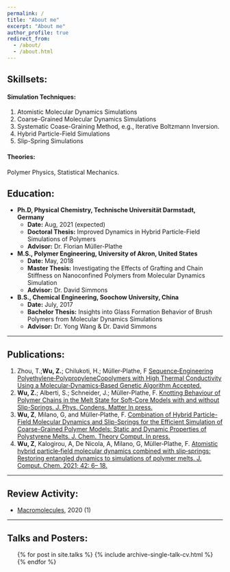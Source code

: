 ```yaml
---
permalink: /
title: "About me"
excerpt: "About me"
author_profile: true
redirect_from: 
  - /about/
  - /about.html
---
```


Skillsets:
------

#### Simulation Techniques:
1. Atomistic Molecular Dynamics Simulations
2. Coarse-Grained Molecular Dynamics Simulations
3. Systematic Coase-Graining Method, e.g., Iterative Boltzmann Inversion.
4. Hybrid Particle-Field Simulations
5. Slip-Spring Simulations
   
#### Theories:
Polymer Physics, Statistical Mechanics.

Education:
------

* **Ph.D, Physical Chemistry, Technische Universität Darmstadt, Germany**
  * **Date:** Aug, 2021 (expected)
  * **Doctoral Thesis:** Improved Dynamics in Hybrid Particle-Field Simulations of Polymers
  * **Advisor:** Dr. Florian Müller-Plathe
* **M.S., Polymer Engineering, University of Akron, United States**
  * **Date:** May, 2018
  * **Master Thesis:** Investigating the Effects of Grafting and Chain Stiffness on Nanoconfined Polymers from Molecular Dynamics Simulation
  * **Advisor:** Dr. David Simmons
* **B.S., Chemical Engineering, Soochow University, China**
  * **Date:** July, 2017
  * **Bachelor Thesis:** Insights into Glass Formation Behavior of Brush Polymers from Molecular Dynamics Simulations
  * **Advisor:** Dr. Yong Wang & Dr. David Simmons
  
---

Publications:
------
1. Zhou, T.;**Wu, Z.**; Chilukoti, H.; Müller‑Plathe, F [Sequence‑Engineering Polyethylene‑PolypropyleneCopolymers with High Thermal Conductivity Using a Molecular‑Dynamics‑Based Genetic Algorithm Accepted.]()
2. **Wu, Z.**; Alberti, S.; Schneider, J.;  Müller-Plathe, F. [Knotting Behaviour of Polymer Chains in the Melt State for Soft-Core Models with and without Slip-Springs. J. Phys. Condens. Matter In press.](https://iopscience.iop.org/article/10.1088/1361-648X/abef25)
3. **Wu, Z**, Milano, G, and Müller‐Plathe, F. [Combination of Hybrid Particle-Field Molecular Dynamics and Slip-Springs for the Efficient Simulation of Coarse-Grained Polymer Models: Static and Dynamic Properties of Polystyrene Melts. J. Chem. Theory Comput. In press.](https://pubs.acs.org/doi/10.1021/acs.jctc.0c00954)
4. **Wu, Z**, Kalogirou, A, De Nicola, A, Milano, G, Müller‐Plathe, F. [Atomistic hybrid particle‐field molecular dynamics combined with slip‐springs: Restoring entangled dynamics to simulations of polymer melts. J. Comput. Chem. 2021; 42: 6– 18.](https://onlinelibrary.wiley.com/doi/10.1002/jcc.26428) 
  
---

Review Activity:
------
* [Macromolecules](https://pubs.acs.org/journal/mamobx), 2020 (1)


---

Talks and Posters:
------
  <ul>{% for post in site.talks %}
    {% include archive-single-talk-cv.html %}
  {% endfor %}</ul>